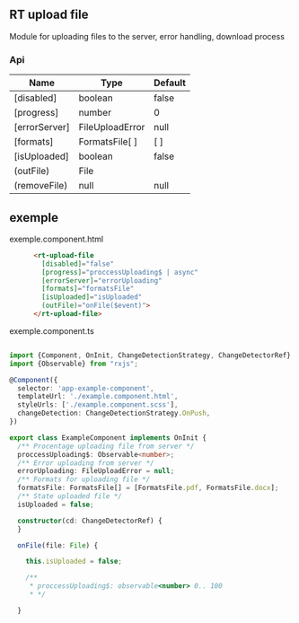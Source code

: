 ## RT upload file

Module for uploading files to the server, error handling, download process



### Api

Name | Type            | Default
------------- |-----------------| -------------
[disabled] | boolean         | false
[progress] | number          | 0
[errorServer] | FileUploadError | null
[formats] | FormatsFile[ ]  | [ ]
[isUploaded] | boolean | false
(outFile) | File |
(removeFile) | null | null

## exemple

exemple.component.html
```html
      <rt-upload-file
        [disabled]="false"
        [progress]="proccessUploading$ | async"
        [errorServer]="errorUploading"
        [formats]="formatsFile"
        [isUploaded]="isUploaded"
        (outFile)="onFile($event)">
      </rt-upload-file>
```
exemple.component.ts

```ts

import {Component, OnInit, ChangeDetectionStrategy, ChangeDetectorRef} from '@angular/core';
import {Observable} from "rxjs";

@Component({
  selector: 'app-example-component',
  templateUrl: './example.component.html',
  styleUrls: ['./example.component.scss'],
  changeDetection: ChangeDetectionStrategy.OnPush,
})

export class ExampleComponent implements OnInit {
  /** Procentage uploading file from server */
  proccessUploading$: Observable<number>;
  /** Error uploading from server */
  errorUploading: FileUploadError = null;
  /** Formats for uploading file */
  formatsFile: FormatsFile[] = [FormatsFile.pdf, FormatsFile.docx];
  /** State uploaded file */
  isUploaded = false;

  constructor(cd: ChangeDetectorRef) {
  }

  onFile(file: File) {

    this.isUploaded = false;

    /**
     * proccessUploading$: observable<number> 0.. 100
     * */

  }
```
